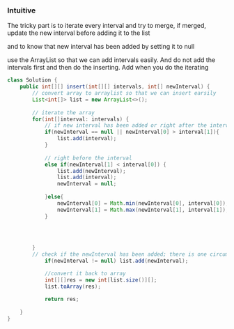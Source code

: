 ### Intuitive

The tricky part is to iterate every interval and try to merge, if merged, update the new interval before adding it to the list

and to know that new interval has been added by setting it to null

use the ArrayList so that we can add intervals easily. And do not add the intervals first and then do the inserting. Add when you do the iterating

```java
class Solution {
    public int[][] insert(int[][] intervals, int[] newInterval) {
        // convert array to arraylist so that we can insert earsily
        List<int[]> list = new ArrayList<>();
        
        // iterate the array
        for(int[]interval: intervals) {
            // if new interval has been added or right after the interval  
            if(newInterval == null || newInterval[0] > interval[1]){
                list.add(interval);
            }
            
            // right before the interval
            else if(newInterval[1] < interval[0]) {
                list.add(newInterval);
                list.add(interval);
                newInterval = null;
                
            }else{
                newInterval[0] = Math.min(newInterval[0], interval[0]);
                newInterval[1] = Math.max(newInterval[1], interval[1]);
            }

            

    
        }
        // check if the newInterval has been added; there is one circumstance is that new interval is at the end;
            if(newInterval != null) list.add(newInterval);

            //convert it back to array
            int[][]res = new int[list.size()][];
            list.toArray(res);
            
            return res;
        
    }
}
```

